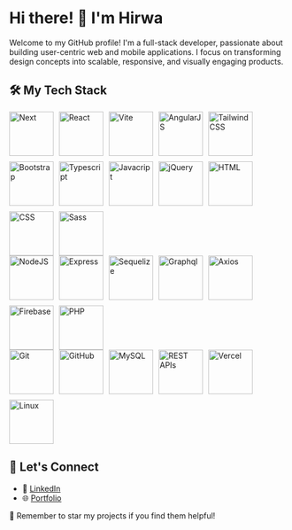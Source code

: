 # Hi there! 👋 I'm Hirwa  

Welcome to my GitHub profile! I'm a full-stack developer, passionate about building user-centric web and mobile applications. I focus on transforming design concepts into scalable, responsive, and visually engaging products.

## 🛠️ My Tech Stack  

<div style="display: flex; flex-wrap: wrap; gap: 10px;">
  <img src="https://cdn.jsdelivr.net/gh/devicons/devicon@latest/icons/nextjs/nextjs-original.svg" alt="Next" style="width: auto; height: 5rem;">
  <img src="https://cdn.jsdelivr.net/gh/devicons/devicon@latest/icons/react/react-original.svg" alt="React" style="width: auto; height: 5rem;">
  <img src="https://cdn.jsdelivr.net/gh/devicons/devicon@latest/icons/vitejs/vitejs-original.svg" alt="Vite" style="width: auto; height: 5rem;">
  <img src="https://cdn.jsdelivr.net/gh/devicons/devicon@latest/icons/angularjs/angularjs-original.svg" alt="AngularJS" style="width: auto; height: 5rem;">
  <img src="https://cdn.jsdelivr.net/gh/devicons/devicon@latest/icons/tailwindcss/tailwindcss-original.svg" alt="TailwindCSS" style="width: auto; height: 5rem;">
  <img src="https://cdn.jsdelivr.net/gh/devicons/devicon@latest/icons/bootstrap/bootstrap-original.svg" alt="Bootstrap" style="width: auto; height: 5rem;">
  <img src="https://cdn.jsdelivr.net/gh/devicons/devicon@latest/icons/typescript/typescript-original.svg" alt="Typescript" style="width: auto; height: 5rem;">
  <img src="https://cdn.jsdelivr.net/gh/devicons/devicon@latest/icons/javascript/javascript-original.svg" alt="Javacript" style="width: auto; height: 5rem;">
  <img src="https://cdn.jsdelivr.net/gh/devicons/devicon@latest/icons/jquery/jquery-original.svg" alt="jQuery" style="width: auto; height: 5rem;">
  <img src="https://cdn.jsdelivr.net/gh/devicons/devicon@latest/icons/html5/html5-original.svg" alt="HTML" style="width: auto; height: 5rem;">
  <img src="https://cdn.jsdelivr.net/gh/devicons/devicon@latest/icons/css3/css3-original.svg" alt="CSS" style="width: auto; height: 5rem;">
  <img src="https://cdn.jsdelivr.net/gh/devicons/devicon@latest/icons/sass/sass-original.svg" alt="Sass" style="width: auto; height: 5rem;">
</div>


<div style="display: flex; flex-wrap: wrap; gap: 10px;">
  <img src="https://cdn.jsdelivr.net/gh/devicons/devicon@latest/icons/nodejs/nodejs-original.svg" alt="NodeJS" style="width: auto; height: 5rem;">
  <img src="https://cdn.jsdelivr.net/gh/devicons/devicon@latest/icons/express/express-original.svg" alt="Express" style="width: auto; height: 5rem;">
  <img src="https://cdn.jsdelivr.net/gh/devicons/devicon@latest/icons/sequelize/sequelize-original.svg" alt="Sequelize" style="width: auto; height: 5rem;">
  <img src="https://cdn.jsdelivr.net/gh/devicons/devicon@latest/icons/graphql/graphql-plain.svg" alt="Graphql" style="width: auto; height: 5rem;">
  <img src="https://cdn.jsdelivr.net/gh/devicons/devicon@latest/icons/axios/axios-plain.svg" alt="Axios" style="width: auto; height: 5rem;">
  <img src="https://cdn.jsdelivr.net/gh/devicons/devicon@latest/icons/firebase/firebase-original.svg" alt="Firebase" style="width: auto; height: 5rem;">
  <img src="https://cdn.jsdelivr.net/gh/devicons/devicon@latest/icons/php/php-original.svg" alt="PHP" style="width: auto; height: 5rem;">
</div>


<div style="display: flex; flex-wrap: wrap; gap: 10px;">
  <img src="https://cdn.jsdelivr.net/gh/devicons/devicon@latest/icons/git/git-original.svg" alt="Git" style="width: auto; height: 5rem;">
  <img src="https://cdn.jsdelivr.net/gh/devicons/devicon@latest/icons/github/github-original.svg" alt="GitHub" style="width: auto; height: 5rem;">
  <img src="https://cdn.jsdelivr.net/gh/devicons/devicon@latest/icons/mysql/mysql-original.svg" alt="MySQL" style="width: auto; height: 5rem;">
  <img src="https://cdn.jsdelivr.net/gh/devicons/devicon@latest/icons/postgresql/postgresql-original.svg" alt="REST APIs" style="width: auto; height: 5rem;">
  <img src="https://cdn.jsdelivr.net/gh/devicons/devicon@latest/icons/vercel/vercel-original.svg" alt="Vercel" style="width: auto; height: 5rem;">
  <img src="https://cdn.jsdelivr.net/gh/devicons/devicon@latest/icons/linux/linux-original.svg" alt="Linux" style="width: auto; height: 5rem;">
</div>

<!--
## 🔥 Featured Projects  

- [Real Estate Website](https://github.com/Hirwa9/sam-real-estate)  
  A platform for property listing and management built with ReactJS and NodeJS.  

- [Music Project (ESG)](https://esgrprwanda.com/esgrp/Services/CHM_Songs)  
  A musical notation library system powered by AngularJS.  
-->

## 📨 Let's Connect  
  
- 💼 [LinkedIn](https://www.linkedin.com/in/hirwa-cyuzuzo-willy-94159427b/)  
- 🌐 [Portfolio](https://hirwa-portfolio.vercel.app/)  


🌟 Remember to star my projects if you find them helpful!
